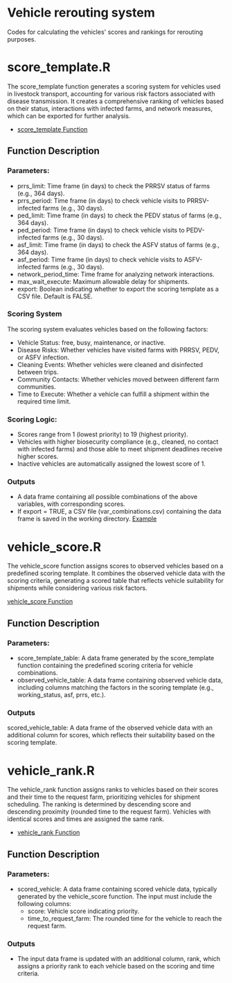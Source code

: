 # Vehicle rerouting system
Codes for calculating the vehicles' scores and rankings for rerouting purposes.

# score_template.R
The score_template function generates a scoring system for vehicles used in livestock transport, accounting for various risk factors associated with disease transmission. It creates a comprehensive ranking of vehicles based on their status, interactions with infected farms, and network measures, which can be exported for further analysis.

- [score_template Function](https://github.com/machado-lab/vehicle_rerouting_system/blob/main/code/score_template.R)

## Function Description
### Parameters:
- prrs_limit: Time frame (in days) to check the PRRSV status of farms (e.g., 364 days).
- prrs_period: Time frame (in days) to check vehicle visits to PRRSV-infected farms (e.g., 30 days).
- ped_limit: Time frame (in days) to check the PEDV status of farms (e.g., 364 days).
- ped_period: Time frame (in days) to check vehicle visits to PEDV-infected farms (e.g., 30 days).
- asf_limit: Time frame (in days) to check the ASFV status of farms (e.g., 364 days).
- asf_period: Time frame (in days) to check vehicle visits to ASFV-infected farms (e.g., 30 days).
- network_period_time: Time frame for analyzing network interactions.
- max_wait_execute: Maximum allowable delay for shipments.
- export: Boolean indicating whether to export the scoring template as a CSV file. Default is FALSE.

### Scoring System
The scoring system evaluates vehicles based on the following factors:
- Vehicle Status: free, busy, maintenance, or inactive.
- Disease Risks: Whether vehicles have visited farms with PRRSV, PEDV, or ASFV infection.
- Cleaning Events: Whether vehicles were cleaned and disinfected between trips.
- Community Contacts: Whether vehicles moved between different farm communities.
- Time to Execute: Whether a vehicle can fulfill a shipment within the required time limit.

### Scoring Logic:
- Scores range from 1 (lowest priority) to 19 (highest priority).
- Vehicles with higher biosecurity compliance (e.g., cleaned, no contact with infected farms) and those able to meet shipment deadlines receive higher scores.
- Inactive vehicles are automatically assigned the lowest score of 1.

### Outputs
- A data frame containing all possible combinations of the above variables, with corresponding scores.
- If export = TRUE, a CSV file (var_combinations.csv) containing the data frame is saved in the working directory. [Example](https://github.com/machado-lab/vehicle_rerouting_system/blob/main/data/Vehicles%E2%80%99%20rules%20and%20scores.csv)

# vehicle_score.R
The vehicle_score function assigns scores to observed vehicles based on a predefined scoring template. It combines the observed vehicle data with the scoring criteria, generating a scored table that reflects vehicle suitability for shipments while considering various risk factors.

[vehicle_score Function](https://github.com/machado-lab/vehicle_rerouting_system/blob/main/code/vehicle_score.R)

## Function Description
### Parameters:
- score_template_table: A data frame generated by the score_template function containing the predefined scoring criteria for vehicle combinations.
- observed_vehicle_table: A data frame containing observed vehicle data, including columns matching the factors in the scoring template (e.g., working_status, asf, prrs, etc.).

### Outputs
scored_vehicle_table: A data frame of the observed vehicle data with an additional column for scores, which reflects their suitability based on the scoring template.

# vehicle_rank.R
The vehicle_rank function assigns ranks to vehicles based on their scores and their time to the request farm, prioritizing vehicles for shipment scheduling. The ranking is determined by descending score and descending proximity (rounded time to the request farm). Vehicles with identical scores and times are assigned the same rank.

- [vehicle_rank Function](https://github.com/machado-lab/vehicle_rerouting_system/blob/main/code/vehicle_rank)

## Function Description
### Parameters:
- scored_vehicle: A data frame containing scored vehicle data, typically generated by the vehicle_score function. The input must include the following columns:
  - score: Vehicle score indicating priority.
  - time_to_request_farm: The rounded time for the vehicle to reach the request farm.

### Outputs
- The input data frame is updated with an additional column, rank, which assigns a priority rank to each vehicle based on the scoring and time criteria.

